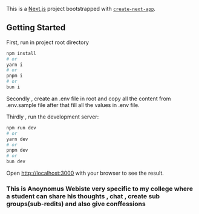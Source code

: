 This is a [Next.js](https://nextjs.org/) project bootstrapped with [`create-next-app`](https://github.com/vercel/next.js/tree/canary/packages/create-next-app).

## Getting Started

First, run in project root directory

```bash
npm install
# or
yarn i
# or
pnpm i
# or
bun i
```

Secondly , create an .env file in root and copy all the content from .env.sample file
after that fill all the values in .env file.

Thirdly , run the development server:

```bash
npm run dev
# or
yarn dev
# or
pnpm dev
# or
bun dev
```

Open [http://localhost:3000](http://localhost:3000) with your browser to see the result.

### This is Anoynomus Webiste very specific to my college where a student can share his thoughts , chat , create sub groups(sub-redits) and also give conffessions
